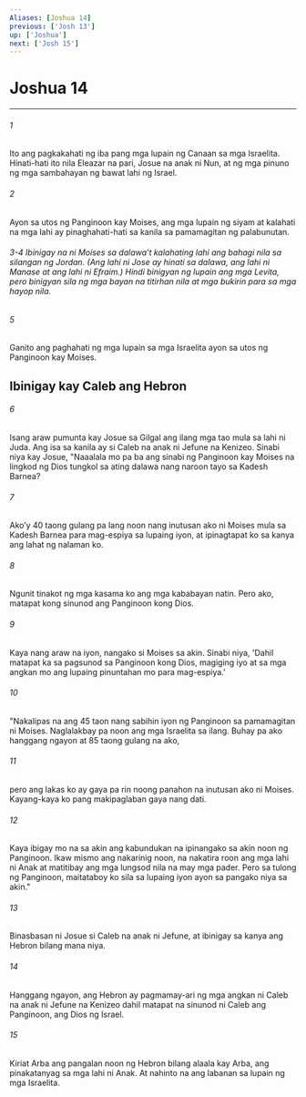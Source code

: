 ```yaml
---
Aliases: [Joshua 14]
previous: ['Josh 13']
up: ['Joshua']
next: ['Josh 15']
---
```

# Joshua 14

***






















###### 1 










Ito ang pagkakahati ng iba pang mga lupain ng Canaan sa mga Israelita. Hinati-hati ito nila Eleazar na pari, Josue na anak ni Nun, at ng mga pinuno ng mga sambahayan ng bawat lahi ng Israel. 





















###### 2 










Ayon sa utos ng Panginoon kay Moises, ang mga lupain ng siyam at kalahati na mga lahi ay pinaghahati-hati sa kanila sa pamamagitan ng palabunutan.

###### 3-4 Ibinigay na ni Moises sa dalawaʼt kalahating lahi ang bahagi nila sa silangan ng Jordan. (Ang lahi ni Jose ay hinati sa dalawa, ang lahi ni Manase at ang lahi ni Efraim.) Hindi binigyan ng lupain ang mga Levita, pero binigyan sila ng mga bayan na titirhan nila at mga bukirin para sa mga hayop nila. 





















###### 5 










Ganito ang paghahati ng mga lupain sa mga Israelita ayon sa utos ng Panginoon kay Moises.

## Ibinigay kay Caleb ang Hebron 





















###### 6 










Isang araw pumunta kay Josue sa Gilgal ang ilang mga tao mula sa lahi ni Juda. Ang isa sa kanila ay si Caleb na anak ni Jefune na Kenizeo. Sinabi niya kay Josue, "Naaalala mo pa ba ang sinabi ng Panginoon kay Moises na lingkod ng Dios tungkol sa ating dalawa nang naroon tayo sa Kadesh Barnea? 





















###### 7 










Akoʼy 40 taong gulang pa lang noon nang inutusan ako ni Moises mula sa Kadesh Barnea para mag-espiya sa lupaing iyon, at ipinagtapat ko sa kanya ang lahat ng nalaman ko. 





















###### 8 










Ngunit tinakot ng mga kasama ko ang mga kababayan natin. Pero ako, matapat kong sinunod ang Panginoon kong Dios. 





















###### 9 










Kaya nang araw na iyon, nangako si Moises sa akin. Sinabi niya, 'Dahil matapat ka sa pagsunod sa Panginoon kong Dios, magiging iyo at sa mga angkan mo ang lupaing pinuntahan mo para mag-espiya.' 





















###### 10 










"Nakalipas na ang 45 taon nang sabihin iyon ng Panginoon sa pamamagitan ni Moises. Naglalakbay pa noon ang mga Israelita sa ilang. Buhay pa ako hanggang ngayon at 85 taong gulang na ako, 





















###### 11 










pero ang lakas ko ay gaya pa rin noong panahon na inutusan ako ni Moises. Kayang-kaya ko pang makipaglaban gaya nang dati. 





















###### 12 










Kaya ibigay mo na sa akin ang kabundukan na ipinangako sa akin noon ng Panginoon. Ikaw mismo ang nakarinig noon, na nakatira roon ang mga lahi ni Anak at matitibay ang mga lungsod nila na may mga pader. Pero sa tulong ng Panginoon, maitataboy ko sila sa lupaing iyon ayon sa pangako niya sa akin." 





















###### 13 










Binasbasan ni Josue si Caleb na anak ni Jefune, at ibinigay sa kanya ang Hebron bilang mana niya. 





















###### 14 










Hanggang ngayon, ang Hebron ay pagmamay-ari ng mga angkan ni Caleb na anak ni Jefune na Kenizeo dahil matapat na sinunod ni Caleb ang Panginoon, ang Dios ng Israel. 





















###### 15 










Kiriat Arba ang pangalan noon ng Hebron bilang alaala kay Arba, ang pinakatanyag sa mga lahi ni Anak. At nahinto na ang labanan sa lupain ng mga Israelita.
